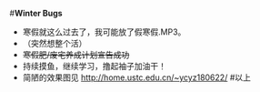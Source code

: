 #**Winter Bugs**
- 寒假就这么过去了，我可能放了假寒假.MP3。
- （突然想整个活）
- ~~寒假肥/废宅养成计划宣告成功~~
- 持续摸鱼，继续学习，撸起袖子加油干！
- 简陋的效果图见 http://home.ustc.edu.cn/~ycyz180622/
\#以上